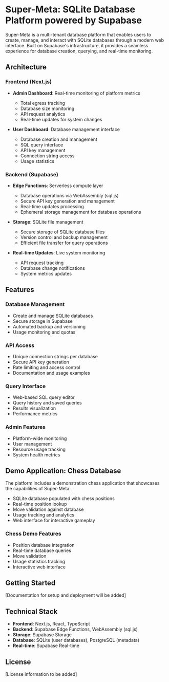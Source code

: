 # Super-Meta: SQLite Database Platform powered by Supabase

Super-Meta is a multi-tenant database platform that enables users to create, manage, and interact with SQLite databases through a modern web interface. Built on Supabase's infrastructure, it provides a seamless experience for database creation, querying, and real-time monitoring.

## Architecture

### Frontend (Next.js)
- **Admin Dashboard**: Real-time monitoring of platform metrics
  - Total egress tracking
  - Database size monitoring
  - API request analytics
  - Real-time updates for system changes

- **User Dashboard**: Database management interface
  - Database creation and management
  - SQL query interface
  - API key management
  - Connection string access
  - Usage statistics

### Backend (Supabase)
- **Edge Functions**: Serverless compute layer
  - Database operations via WebAssembly (sql.js)
  - Secure API key generation and management
  - Real-time updates processing
  - Ephemeral storage management for database operations

- **Storage**: SQLite file management
  - Secure storage of SQLite database files
  - Version control and backup management
  - Efficient file transfer for query operations

- **Real-time Updates**: Live system monitoring
  - API request tracking
  - Database change notifications
  - System metrics updates

## Features

### Database Management
- Create and manage SQLite databases
- Secure storage in Supabase
- Automated backup and versioning
- Usage monitoring and quotas

### API Access
- Unique connection strings per database
- Secure API key generation
- Rate limiting and access control
- Documentation and usage examples

### Query Interface
- Web-based SQL query editor
- Query history and saved queries
- Results visualization
- Performance metrics

### Admin Features
- Platform-wide monitoring
- User management
- Resource usage tracking
- System health metrics

## Demo Application: Chess Database

The platform includes a demonstration chess application that showcases the capabilities of Super-Meta:

- SQLite database populated with chess positions
- Real-time position lookup
- Move validation against database
- Usage tracking and analytics
- Web interface for interactive gameplay

### Chess Demo Features
- Position database integration
- Real-time database queries
- Move validation
- Usage statistics tracking
- Interactive web interface

## Getting Started

[Documentation for setup and deployment will be added]

## Technical Stack

- **Frontend**: Next.js, React, TypeScript
- **Backend**: Supabase Edge Functions, WebAssembly (sql.js)
- **Storage**: Supabase Storage
- **Database**: SQLite (user databases), PostgreSQL (metadata)
- **Real-time**: Supabase Real-time

## License

[License information to be added]

